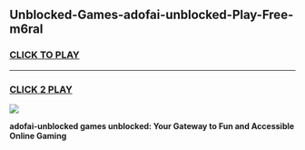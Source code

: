 
## Unblocked-Games-adofai-unblocked-Play-Free-m6ral
<h3>
<a href="https://premium76.site?title=adofai-unblocked&ref=20M">CLICK TO PLAY</a></h3>
<hr>

<h3>
<a href="https://premium76.site?title=adofai-unblocked&ref=20M">CLICK 2 PLAY</a>
  
</h3>

<a href="https://premium76.site?title=adofai-unblocked&ref=19M"><img src="https://clearcache.store/games.png"></a>


**adofai-unblocked games unblocked: Your Gateway to Fun and Accessible Online Gaming**
